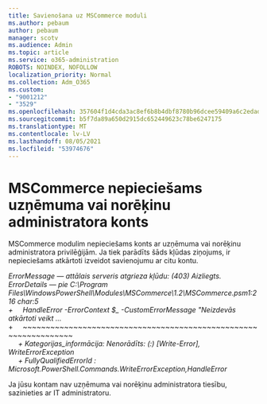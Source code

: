 ```yaml
---
title: Savienošana uz MSCommerce moduli
ms.author: pebaum
author: pebaum
manager: scotv
ms.audience: Admin
ms.topic: article
ms.service: o365-administration
ROBOTS: NOINDEX, NOFOLLOW
localization_priority: Normal
ms.collection: Adm_O365
ms.custom:
- "9001212"
- "3529"
ms.openlocfilehash: 357604f1d4cda3ac8ef6b8b4dbf8780b96dcee59409a6c2edad4a84d6adda62a
ms.sourcegitcommit: b5f7da89a650d2915dc652449623c78be6247175
ms.translationtype: MT
ms.contentlocale: lv-LV
ms.lasthandoff: 08/05/2021
ms.locfileid: "53974676"
---
```

# <a name="mscommerce-requires-a-company-or-billing-administrator-account"></a>MSCommerce nepieciešams uzņēmuma vai norēķinu administratora konts

MSCommerce modulim nepieciešams konts ar uzņēmuma vai norēķinu administratora privilēģijām. Ja tiek parādīts šāds kļūdas ziņojums, ir nepieciešams atkārtoti izveidot savienojumu ar citu kontu.

*ErrorMessage — attālais serveris atgrieza kļūdu: (403) Aizliegts. ErrorDetails — pie C:\Program Files\WindowsPowerShell\Modules\MSCommerce\1.2\MSCommerce.psm1:216 char:5*<br>
*+&nbsp;&nbsp;&nbsp;&nbsp;&nbsp;HandleError -ErrorContext $_ -CustomErrorMessage "Neizdevās atkārtoti veikt ...*<br>
\+&nbsp;&nbsp;&nbsp;&nbsp;&nbsp;~~~~~~~~~~~~~~~~~~~~~~~~~~~~~~~~~~~~~~~~~~~~~~~~~~~~~~~~~~~~~~~~~<br>
&nbsp;&nbsp;&nbsp;&nbsp;&nbsp;*+ Kategorijas_informācija: Nenorādīts: (:) [Write-Error], WriteErrorException*<br>
&nbsp;&nbsp;&nbsp;&nbsp;&nbsp;*+ FullyQualifiedErrorId : Microsoft.PowerShell.Commands.WriteErrorException,HandleError*

Ja jūsu kontam nav uzņēmuma vai norēķinu administratora tiesību, sazinieties ar IT administratoru.
